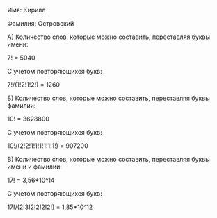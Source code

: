 Имя: Кирилл

Фамилия: Островский

А) Количество слов, которые можно составить, переставляя буквы имени:

7! = 5040

С учетом повторяющихся букв:

7!/(1!2!1!2!) = 1260

Б) Количество слов, которые можно составить, переставляя буквы фамилии:

10! = 3628800

С учетом повторяющихся букв:

10!/(2!2!1!1!1!1!1!1!) = 907200

В) Количество слов, которые можно составить, переставляя буквы имени и фамилии:

17! = 3,56*10^14

С учетом повторяющихся букв:

17!/(2!3!2!2!2!2!) = 1,85*10^12